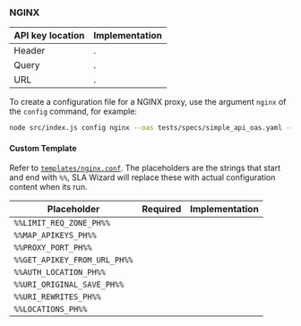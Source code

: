 ### NGINX

| API key location  |  Implementation |
|-------------------|---|
| Header            |  . |
| Query             |  . |
| URL               |  . |

To create a configuration file for a NGINX proxy, use the argument `nginx` of the `config` command, for example:

```bash
node src/index.js config nginx --oas tests/specs/simple_api_oas.yaml --sla tests/specs/slas/ --outFile tests/proxy-configuration-nginx.conf
```

#### Custom Template

Refer to [`templates/nginx.conf`](../templates/nginx.conf). The placeholders are the strings that start and end with `%%`, SLA Wizard will replace these with actual configuration content when its run. 

| Placeholder  | Required |  Implementation |
|-------------------|---|---|
| `%%LIMIT_REQ_ZONE_PH%%` | | | 
| `%%MAP_APIKEYS_PH%%` | | | 
| `%%PROXY_PORT_PH%%` | | | 
| `%%GET_APIKEY_FROM_URL_PH%%` | | | 
| `%%AUTH_LOCATION_PH%%` | | | 
| `%%URI_ORIGINAL_SAVE_PH%%` | | | 
| `%%URI_REWRITES_PH%%` | | | 
| `%%LOCATIONS_PH%%` | | | 